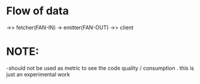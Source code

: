 # Flow of data
->> fetcher(FAN-IN) -> emitter(FAN-OUT) ->> client

# NOTE:
-should not be used as metric to see the code quality / consumption .  this is just an experimental work
